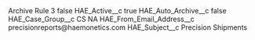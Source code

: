 <?xml version="1.0" encoding="UTF-8"?>
<CustomMetadata xmlns="http://soap.sforce.com/2006/04/metadata" xmlns:xsi="http://www.w3.org/2001/XMLSchema-instance" xmlns:xsd="http://www.w3.org/2001/XMLSchema">
    <label>Archive Rule 3</label>
    <protected>false</protected>
    <values>
        <field>HAE_Active__c</field>
        <value xsi:type="xsd:boolean">true</value>
    </values>
    <values>
        <field>HAE_Auto_Archive__c</field>
        <value xsi:type="xsd:boolean">false</value>
    </values>
    <values>
        <field>HAE_Case_Group__c</field>
        <value xsi:type="xsd:string">CS NA</value>
    </values>
    <values>
        <field>HAE_From_Email_Address__c</field>
        <value xsi:type="xsd:string">precisionreports@haemonetics.com</value>
    </values>
    <values>
        <field>HAE_Subject__c</field>
        <value xsi:type="xsd:string">Precision Shipments</value>
    </values>
</CustomMetadata>
